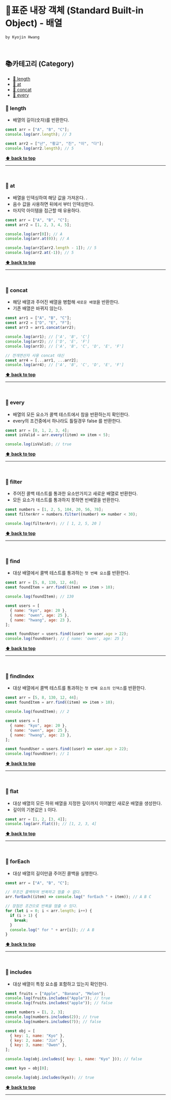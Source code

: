 # 🍔표준 내장 객체 (Standard Built-in Object) - 배열

`by Kyojin Hwang`

<br/>

## 📚카테고리 (Category)

- [📌 length](#-length)
- [📌 at](#-at)
- [📌 concat](#-concat)
- [📌 every](#-every)

### 📌 length

- 배열의 길이(숫자)를 반환한다.

```javascript
const arr = ["A", "B", "C"];
console.log(arr.length); // 3

const arr2 = ["난", "황교", "진", "이", "다"];
console.log(arr2.length); // 5
```

**[⬆ back to top](#카테고리-category)**

<hr />
<br/>

### 📌 at

- 배열을 인덱싱하여 해당 값을 가져온다. .
- 음수 값을 사용하면 뒤에서 부터 인덱싱한다.
- 마지막 아이템을 접근할 때 유용하다.

```javascript
const arr = ["A", "B", "C"];
const arr2 = [1, 2, 3, 4, 5];

console.log(arr[0]); // A
console.log(arr.at(0)); // A

console.log(arr2[arr2.length - 1]); // 5
console.log(arr2.at(-1)); // 5
```

**[⬆ back to top](#카테고리-category)**

<hr />
<br/>

### 📌 concat

- 해당 배열과 주어진 배열을 병합해 `새로운 배열`을 반환한다.
- 기존 배열은 바뀌지 않는다.

```javascript
const arr1 = ["A", "B", "C"];
const arr2 = ["D", "E", "F"];
const arr3 = arr1.concat(arr2);

console.log(arr1); // ['A', 'B', 'C']
console.log(arr2); // ['D', 'E', 'F']
console.log(arr3); // ['A', 'B', 'C', 'D', 'E', 'F']

// 전개연산자 사용 concat 대신
const arr4 = [...arr1, ...arr2];
console.log(arr4); // ['A', 'B', 'C', 'D', 'E', 'F']
```

**[⬆ back to top](#카테고리-category)**

<hr />
<br/>

### 📌 every

- 배열의 모든 요소가 콜백 테스트에서 참을 반환하는지 확인한다.
- every의 조건중에서 하나라도 틀릴경우 false 를 반환한다.

```javascript
const arr = [0, 1, 2, 3, 4];
const isValid = arr.every((item) => item < 5);

console.log(isValid); // true
```

**[⬆ back to top](#카테고리-category)**

<hr />
<br/>

### 📌 filter

- 주어진 콜백 테스트를 통과한 요소만가지고 새로운 배열로 반환한다.
- 모든 요소가 테스트를 통과하지 못하면 빈배열을 반환한다.

```javascript
const numbers = [1, 2, 5, 104, 20, 56, 78];
const filterArr = numbers.filter((number) => number < 30);

console.log(filterArr); // [ 1, 2, 5, 20 ]
```

**[⬆ back to top](#카테고리-category)**

<hr />
<br/>

### 📌 find

- 대상 배열에서 콜백 테스트를 통과하는 `첫 번째 요소`를 반환한다.

```javascript
const arr = [5, 8, 130, 12, 44];
const foundItem = arr.find((item) => item > 10);

console.log(foundItem); // 130

const users = [
  { name: "kyo", age: 20 },
  { name: "owen", age: 25 },
  { name: "hwang", age: 23 },
];

const foundUser = users.find((user) => user.age > 22);
console.log(foundUser); // { name: 'owen', age: 25 }
```

**[⬆ back to top](#카테고리-category)**

<hr />
<br/>

### 📌 findIndex

- 대상 배열에서 콜백 테스트를 통과하는 `첫 번째 요소의 인덱스`를 반환한다.

```javascript
const arr = [5, 8, 130, 12, 44];
const foundItem = arr.find((item) => item > 10);

console.log(foundItem); // 2

const users = [
  { name: "kyo", age: 20 },
  { name: "owen", age: 25 },
  { name: "hwang", age: 23 },
];

const foundUser = users.find((user) => user.age > 22);
console.log(foundUser); // 1
```

**[⬆ back to top](#카테고리-category)**

<hr />
<br/>

### 📌 flat

- 대상 배열의 모든 하위 배열을 지정한 깊이까지 이어붙인 새로운 배열을 생성한다.
- 깊이의 기본값은 `1` 이다.

```javascript
const arr = [1, 2, [3, 4]];
console.log(arr.flat()); // [1, 2, 3, 4]
```

**[⬆ back to top](#카테고리-category)**

<hr />
<br/>

### 📌 forEach

- 대상 배열의 길이만큼 주어진 콜백을 실행한다.

```javascript
const arr = ["A", "B", "C"];

// 무조건 콜백하여 반복하고 멈출 수 없다.
arr.forEach((item) => console.log(" forEach " + item)); // A B C

// 장점은 조건으로 반복을 멈출 수 있다.
for (let i = 0; i < arr.length; i++) {
  if (i > 1) {
    break;
  }
  console.log(" for " + arr[i]); // A B
}
```

**[⬆ back to top](#카테고리-category)**

<hr />
<br/>

### 📌 includes

- 대상 배열이 특정 요소를 포함하고 있는지 확인한다.

```javascript
const fruits = ["Apple", "Banana", "Melon"];
console.log(fruits.includes("Apple")); // true
console.log(fruits.includes("apple")); // false

const numbers = [1, 2, 3];
console.log(numbers.includes(2)); // true
console.log(numbers.includes(7)); // false

const obj = [
  { key: 1, name: "Kyo" },
  { key: 2, name: "Jin" },
  { key: 3, name: "Owen" },
];

console.log(obj.includes({ key: 1, name: "Kyo" })); // false

const kyo = obj[0];

console.log(obj.includes(kyo)); // true
```

**[⬆ back to top](#카테고리-category)**

<hr />
<br/>
